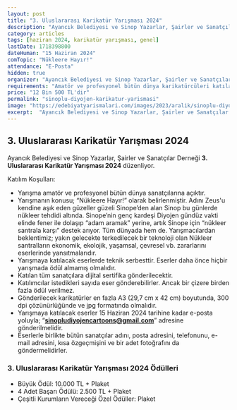 ```yaml
---
layout: post
title: "3. Uluslararası Karikatür Yarışması 2024"
description: "Ayancık Belediyesi ve Sinop Yazarlar, Şairler ve Sanatçılar Derneği '3. Uluslararası Karikatür Yarışması 2024' düzenliyor."
category: articles
tags: [haziran 2024, karikatür yarışması, genel]
lastDate: 1718398800
dateHuman: "15 Haziran 2024"
comTopic: "Nükleere Hayır!"
attendance: "E-Posta"
hidden: true
organizer: "Ayancık Belediyesi ve Sinop Yazarlar, Şairler ve Sanatçılar Derneği"
requirements: "Amatör ve profesyonel bütün dünya karikatürcüleri katılabilir."
price: "12 Bin 500 TL'dir"
permalink: "sinoplu-diyojen-karikatur-yarismasi"
image: "https://edebiyatyarismalari.com/images/2023/aralik/sinoplu-diyojen-karikatur-yarismasi.jpg"
excerpt:  "Ayancık Belediyesi ve Sinop Yazarlar, Şairler ve Sanatçılar Derneği <strong> 3. Uluslararası Karikatür Yarışması 2024 </strong> düzenliyor."
---
```


## 3. Uluslararası Karikatür Yarışması 2024
Ayancık Belediyesi ve Sinop Yazarlar, Şairler ve Sanatçılar Derneği **3. Uluslararası Karikatür Yarışması 2024** düzenliyor.  

Katılım Koşulları:
- Yarışma amatör ve profesyonel bütün dünya sanatçılarına açıktır.
- Yarışmanın konusu; “Nükleere Hayır!” olarak belirlenmiştir.
Adını Zeus'u kendine aşık eden güzeller güzeli Sinope’den alan Sinop bu günlerde nükleer tehdidi altında. Sinope’nin genç kardeşi Diyojen gündüz vakti elinde fener ile dolaşıp “adam aramak” yerine, artık Sinope için “nükleer santrala karşı” destek arıyor. Tüm dünyada hem de. Yarışmacılardan beklentimiz; yakın gelecekte terkedilecek bir teknoloji olan Nükleer santralların ekonomik, ekolojik, yaşamsal, çevresel vb. zararlarını eserlerinde yansıtmalarıdır.
- Yarışmaya katılacak eserlerde teknik serbesttir. Eserler daha önce hiçbir yarışmada ödül almamış olmalıdır.
- Katılan tüm sanatçılara dijital sertifika gönderilecektir.
- Katılımcılar istedikleri sayıda eser gönderebilirler. Ancak bir çizere birden fazla ödül verilmez.
- Gönderilecek karikatürler en fazla A3 (29,7 cm x 42 cm) boyutunda, 300 dpi çözünürlüğünde ve jpg formatında olmalıdır.
- Yarışmaya katılacak eserler 15 Haziran 2024 tarihine kadar e-posta yoluyla; “**sinopludiyojencartoons@gmail.com**” adresine gönderilmelidir.
- Eserlerle birlikte bütün sanatçılar adını, posta adresini, telefonunu, e-mail adresini, kısa özgeçmişini ve bir adet fotoğrafını da göndermelidirler.


### 3. Uluslararası Karikatür Yarışması 2024 Ödülleri
- Büyük Ödül: 10.000 TL + Plaket
- 4 Adet Başarı Ödülü: 2.500 TL + Plaket
- Çeşitli Kurumların Vereceği Özel Ödüller: Plaket